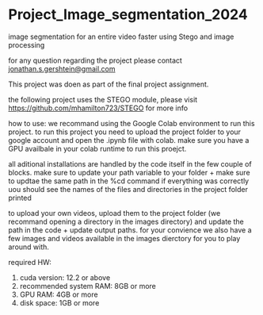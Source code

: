 # Project_Image_segmentation_2024
 image segmentation for an entire video faster using Stego and image processing

 for any question regarding the project please contact jonathan.s.gershtein@gmail.com

 This project was doen as part of the final project assignment.

 the following project uses the STEGO module, please visit https://github.com/mhamilton723/STEGO for more info

 how to use:
 we recommand using the Google Colab environment  to run this project.
 to run this project you need to upload the project folder to your google account and open the .ipynb file with colab.
 make sure you have a GPU availbale in your colab runtime to run this proejct.

 all aditional installations are handled by the code itself in the few couple of blocks. 
 make sure to update your path variable to your folder + make sure to updtae the same path in the %cd command
 if everything was correctly uou should see the names of the files and directories in the project folder printed

 to upload your own videos, upload them to the project folder (we recommand opening a directory in the images directory) and update the path in the code + update output paths.
 for your convience we also have a few images and videos available in the images dierctory for you to play around with.

 required HW:
 1. cuda version: 12.2 or above
 2. recommended system RAM: 8GB or more
 3. GPU RAM: 4GB or more
 4. disk space: 1GB or more

